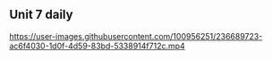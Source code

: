 ## Unit 7 daily


https://user-images.githubusercontent.com/100956251/236689723-ac6f4030-1d0f-4d59-83bd-5338914f712c.mp4

